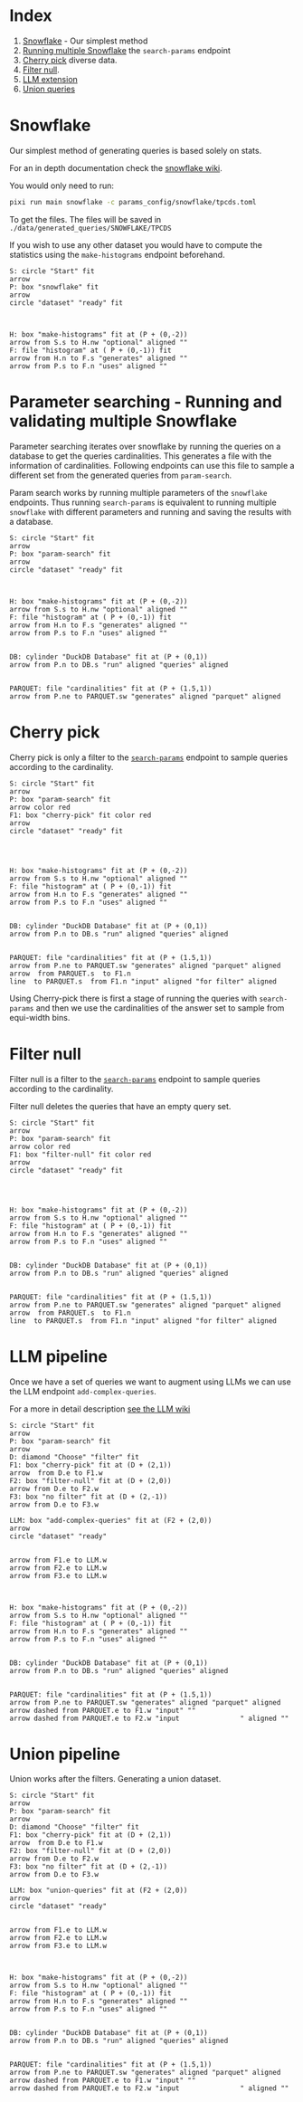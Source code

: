 # Index

1. [Snowflake](#snowflake) - Our simplest method
2. [Running multiple Snowflake](#searchparams) the `search-params` endpoint
1. [Cherry pick](#cherrypick) diverse data.
1. [Filter null](#filternull).
1. [LLM extension](#llm)
1. [Union queries](#union)

<a name="snowflake"></a>
# Snowflake

Our simplest method of generating queries is based solely on stats.

For an in depth documentation check the [snowflake wiki](/wiki?name=Snowflake).

You would only need to run:

```bash
pixi run main snowflake -c params_config/snowflake/tpcds.toml
```

To get the files. The files will be saved in
`./data/generated_queries/SNOWFLAKE/TPCDS`

If you wish to use any other dataset you would have to compute
the statistics using the `make-histograms` endpoint beforehand.

~~~pikchr
S: circle "Start" fit
arrow
P: box "snowflake" fit
arrow
circle "dataset" "ready" fit



H: box "make-histograms" fit at (P + (0,-2))
arrow from S.s to H.nw "optional" aligned ""
F: file "histogram" at ( P + (0,-1)) fit
arrow from H.n to F.s "generates" aligned ""
arrow from P.s to F.n "uses" aligned ""
~~~
<a name="searchparams"></a>
# Parameter searching - Running and validating multiple Snowflake

Parameter searching iterates over snowflake by running the queries on
a database to get the queries cardinalities. This generates a
file with the information of cardinalities. Following endpoints
can use this file to sample a different set from the generated
queries from `param-search`.


Param search works by running multiple parameters of the
`snowflake` endpoints. Thus running `search-params` is equivalent
to running multiple `snowflake` with different parameters and
running and saving the results with a database.

~~~pikchr
S: circle "Start" fit
arrow
P: box "param-search" fit
arrow
circle "dataset" "ready" fit



H: box "make-histograms" fit at (P + (0,-2))
arrow from S.s to H.nw "optional" aligned ""
F: file "histogram" at ( P + (0,-1)) fit
arrow from H.n to F.s "generates" aligned ""
arrow from P.s to F.n "uses" aligned ""


DB: cylinder "DuckDB Database" fit at (P + (0,1))
arrow from P.n to DB.s "run" aligned "queries" aligned


PARQUET: file "cardinalities" fit at (P + (1.5,1))
arrow from P.ne to PARQUET.sw "generates" aligned "parquet" aligned
~~~

<a name="cherrypick"></a>
# Cherry pick

Cherry pick is only a filter to the [`search-params`](#searchparams)
endpoint to sample queries according to the cardinality.

~~~pikchr
S: circle "Start" fit
arrow
P: box "param-search" fit
arrow color red
F1: box "cherry-pick" fit color red
arrow
circle "dataset" "ready" fit




H: box "make-histograms" fit at (P + (0,-2))
arrow from S.s to H.nw "optional" aligned ""
F: file "histogram" at ( P + (0,-1)) fit
arrow from H.n to F.s "generates" aligned ""
arrow from P.s to F.n "uses" aligned ""


DB: cylinder "DuckDB Database" fit at (P + (0,1))
arrow from P.n to DB.s "run" aligned "queries" aligned


PARQUET: file "cardinalities" fit at (P + (1.5,1))
arrow from P.ne to PARQUET.sw "generates" aligned "parquet" aligned
arrow  from PARQUET.s  to F1.n
line  to PARQUET.s  from F1.n "input" aligned "for filter" aligned
~~~

Using Cherry-pick there is first a stage of running the queries with `search-params`
and then we use the cardinalities of the answer set to sample from equi-width
bins.


<a name="filternull"></a>
# Filter null

Filter null is a filter to the [`search-params`](#searchparams)
endpoint to sample queries according to the cardinality.

Filter null deletes the queries that have an empty query set.

~~~pikchr
S: circle "Start" fit
arrow
P: box "param-search" fit
arrow color red
F1: box "filter-null" fit color red
arrow
circle "dataset" "ready" fit




H: box "make-histograms" fit at (P + (0,-2))
arrow from S.s to H.nw "optional" aligned ""
F: file "histogram" at ( P + (0,-1)) fit
arrow from H.n to F.s "generates" aligned ""
arrow from P.s to F.n "uses" aligned ""


DB: cylinder "DuckDB Database" fit at (P + (0,1))
arrow from P.n to DB.s "run" aligned "queries" aligned


PARQUET: file "cardinalities" fit at (P + (1.5,1))
arrow from P.ne to PARQUET.sw "generates" aligned "parquet" aligned
arrow  from PARQUET.s  to F1.n
line  to PARQUET.s  from F1.n "input" aligned "for filter" aligned
~~~

<a name = "llm"></a>
# LLM pipeline

Once we have a set of queries we want to augment using LLMs we can use
the LLM endpoint `add-complex-queries`.

For a more in detail description [see the LLM wiki](/wiki?name=LLM%20augmentation)

~~~pikchr
S: circle "Start" fit
arrow
P: box "param-search" fit
arrow
D: diamond "Choose" "filter" fit
F1: box "cherry-pick" fit at (D + (2,1))
arrow  from D.e to F1.w
F2: box "filter-null" fit at (D + (2,0))
arrow from D.e to F2.w
F3: box "no filter" fit at (D + (2,-1))
arrow from D.e to F3.w

LLM: box "add-complex-queries" fit at (F2 + (2,0))
arrow
circle "dataset" "ready"


arrow from F1.e to LLM.w
arrow from F2.e to LLM.w
arrow from F3.e to LLM.w



H: box "make-histograms" fit at (P + (0,-2))
arrow from S.s to H.nw "optional" aligned ""
F: file "histogram" at ( P + (0,-1)) fit
arrow from H.n to F.s "generates" aligned ""
arrow from P.s to F.n "uses" aligned ""


DB: cylinder "DuckDB Database" fit at (P + (0,1))
arrow from P.n to DB.s "run" aligned "queries" aligned


PARQUET: file "cardinalities" fit at (P + (1.5,1))
arrow from P.ne to PARQUET.sw "generates" aligned "parquet" aligned
arrow dashed from PARQUET.e to F1.w "input" ""
arrow dashed from PARQUET.e to F2.w "input               " aligned ""
~~~


<a name = "union"></a>
# Union pipeline
Union works after the filters. Generating a union dataset.

~~~pikchr
S: circle "Start" fit
arrow
P: box "param-search" fit
arrow
D: diamond "Choose" "filter" fit
F1: box "cherry-pick" fit at (D + (2,1))
arrow  from D.e to F1.w
F2: box "filter-null" fit at (D + (2,0))
arrow from D.e to F2.w
F3: box "no filter" fit at (D + (2,-1))
arrow from D.e to F3.w

LLM: box "union-queries" fit at (F2 + (2,0))
arrow
circle "dataset" "ready"


arrow from F1.e to LLM.w
arrow from F2.e to LLM.w
arrow from F3.e to LLM.w



H: box "make-histograms" fit at (P + (0,-2))
arrow from S.s to H.nw "optional" aligned ""
F: file "histogram" at ( P + (0,-1)) fit
arrow from H.n to F.s "generates" aligned ""
arrow from P.s to F.n "uses" aligned ""


DB: cylinder "DuckDB Database" fit at (P + (0,1))
arrow from P.n to DB.s "run" aligned "queries" aligned


PARQUET: file "cardinalities" fit at (P + (1.5,1))
arrow from P.ne to PARQUET.sw "generates" aligned "parquet" aligned
arrow dashed from PARQUET.e to F1.w "input" ""
arrow dashed from PARQUET.e to F2.w "input               " aligned ""
~~~
